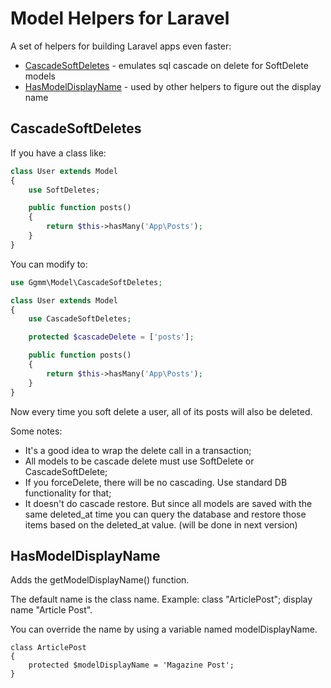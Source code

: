 # Model Helpers for Laravel

A set of helpers for building Laravel apps even faster:

* [CascadeSoftDeletes](cascadesofdeletes) - emulates sql cascade on delete for SoftDelete models
* [HasModelDisplayName](hasmodeldisplaynames) - used by other helpers to figure out the display name

## CascadeSoftDeletes

If you have a class like:

```php
class User extends Model
{
    use SoftDeletes;

    public function posts()
    {
        return $this->hasMany('App\Posts');
    }
}
```

You can modify to:

```php
use Ggmm\Model\CascadeSoftDeletes;

class User extends Model
{
    use CascadeSoftDeletes;

    protected $cascadeDelete = ['posts'];

    public function posts()
    {
        return $this->hasMany('App\Posts');
    }
}
```

Now every time you soft delete a user, all of its posts will also be deleted.

Some notes:
* It's a good idea to wrap the delete call in a transaction;
* All models to be cascade delete must use SoftDelete or CascadeSoftDelete;
* If you forceDelete, there will be no cascading. Use standard DB functionality for that;
* It doesn't do cascade restore. But since all models are saved with the same deleted_at time
you can query the database and restore those items based on the deleted_at value. (will be done in next version)

## HasModelDisplayName

Adds the getModelDisplayName() function.

The default name is the class name. Example: class "ArticlePost"; display name "Article Post".

You can override the name by using a variable named modelDisplayName.

```
class ArticlePost
{
    protected $modelDisplayName = 'Magazine Post';
}
```


